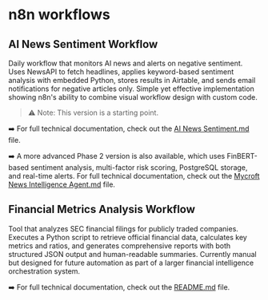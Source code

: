 # n8n workflows 

## AI News Sentiment Workflow
Daily workflow that monitors AI news and alerts on negative sentiment. Uses NewsAPI to fetch headlines, applies keyword-based sentiment analysis with embedded Python, stores results in Airtable, and sends email notifications for negative articles only. Simple yet effective implementation showing n8n's ability to combine visual workflow design with custom code.

> ⚠️ Note: This version is a starting point.

➡️ For full technical documentation, check out the [AI News Sentiment.md](./AI_NEWS_SENTIMENT/AI%20News%20Sentiment.md) file.

➡️ A more advanced Phase 2 version is also available, which uses FinBERT-based sentiment analysis, multi-factor risk scoring, PostgreSQL storage, and real-time alerts. 
For full technical documentation, check out the [Mycroft News Intelligence Agent.md](./AI_NEWS_SENTIMENT/Mycroft%20News%20Intelligence%20Agent.md) file.

## Financial Metrics Analysis Workflow
Tool that analyzes SEC financial filings for publicly traded companies. Executes a Python script to retrieve official financial data, calculates key metrics and ratios, and generates comprehensive reports with both structured JSON output and human-readable summaries. Currently manual but designed for future automation as part of a larger financial intelligence orchestration system.

➡️ For full technical documentation, check out the [README.md](./SEC_FINANCIAL_METRICS/README.md) file.


